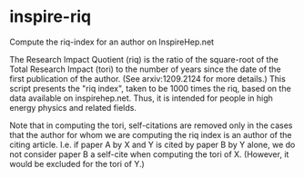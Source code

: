 # inspire-riq
Compute the riq-index for an author on InspireHep.net

The Research Impact Quotient (riq) is the ratio of the square-root of the Total Research Impact (tori) to the number of years since the date of the first publication of the author. (See arxiv:1209.2124 for more details.) This script presents the "riq index", taken to be 1000 times the riq, based on the data available on inspirehep.net. Thus, it is intended for people in high energy physics and related fields.

Note that in computing the tori, self-citations are removed only in the cases that the author for whom we are computing the riq index is an author of the citing article. I.e. if paper A by X and Y is cited by paper B by Y alone, we do not consider paper B a self-cite when computing the tori of X. (However, it would be excluded for the tori of Y.)

